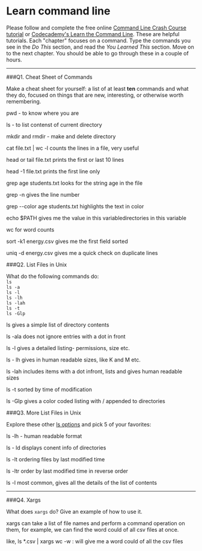 # Learn command line

Please follow and complete the free online [Command Line Crash Course
tutorial](https://web.archive.org/web/20160708171659/http://cli.learncodethehardway.org/book/) or [Codecademy's Learn the Command Line](https://www.codecademy.com/learn/learn-the-command-line). These are helpful tutorials. Each "chapter" focuses on a command. Type the commands you see in the _Do This_ section, and read the _You Learned This_ section. Move on to the next chapter. You should be able to go through these in a couple of hours.

---

###Q1.  Cheat Sheet of Commands  

Make a cheat sheet for yourself: a list of at least **ten** commands and what they do, focused on things that are new, interesting, or otherwise worth remembering.

> > 

pwd - to know where you are

ls - to list contenst of current directory

mkdir and rmdir - make and delete directory

cat file.txt | wc -l counts the lines in a file, very useful

head or tail file.txt prints the first or last 10 lines

head -1 file.txt prints the first line only

grep age students.txt looks for the string age in the file

grep -n gives the line number

grep --color age students.txt highlights the text in color

echo $PATH gives me the value in this variabledirectories in this variable

wc for word counts

sort -k1 energy.csv gives me the first field sorted

uniq -d energy.csv gives me a quick check on duplicate lines



###Q2.  List Files in Unix   

What do the following commands do:  
`ls`  
`ls -a`  
`ls -l`  
`ls -lh`  
`ls -lah`  
`ls -t`  
`ls -Glp`  

> >

ls gives a simple list of directory contents

ls -ala does not ignore entries with a dot in front

ls -l gives a detailed listing- permissions, size etc.

ls - lh gives in human readable sizes, like K and M etc.

ls -lah includes items with a dot infront, lists and gives human readable sizes

ls -t sorted by time of modification

ls -Glp gives a color coded listing with / appended to directories



###Q3.  More List Files in Unix  

Explore these other [ls options](http://www.techonthenet.com/unix/basic/ls.php) and pick 5 of your favorites:

> > 
ls -lh - human readable format

ls - ld displays conent info of directories

ls -lt ordering files by last modified time

ls -ltr order by last modified time in reverse order

ls -l most common, gives all the details of the list of contents


---

###Q4.  Xargs   

What does `xargs` do? Give an example of how to use it.

> > 
xargs can take a list of file names and perform a command operation on them, for example, we can find the word could of all csv files at once.

like, ls *.csv | xargs wc -w : will give me a word could of all the csv files

 

